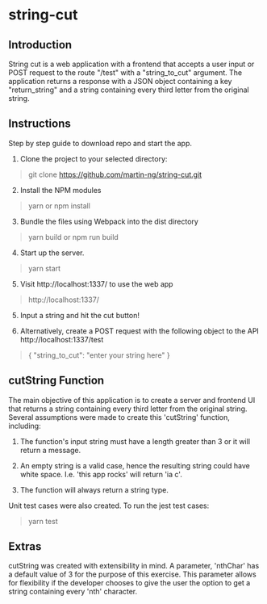 # string-cut

## Introduction

String cut is a web application with a frontend that accepts a user input or POST request to the route "/test" with a "string_to_cut" argument. The application returns a response with a JSON object containing a key "return_string" and a string containing every third letter from the original string.

## Instructions

Step by step guide to download repo and start the app.

1. Clone the project to your selected directory:

> git clone https://github.com/martin-ng/string-cut.git

2. Install the NPM modules

> yarn or npm install

3. Bundle the files using Webpack into the dist directory

> yarn build or npm run build

4. Start up the server.

> yarn start

5. Visit http://localhost:1337/ to use the web app

> http://localhost:1337/

5. Input a string and hit the cut button!

6. Alternatively, create a POST request with the following object to the API http://localhost:1337/test

> {
    "string_to_cut": "enter your string here"
}

## cutString Function

The main objective of this application is to create a server and frontend UI that returns a string containing every third letter from the original string. Several assumptions were made to create this 'cutString' function, including:

1. The function's input string must have a length greater than 3 or it will return a message.

2. An empty string is a valid case, hence the resulting string could have white space. I.e. 'this app rocks' will return 'ia c'.

3. The function will always return a string type.

Unit test cases were also created. To run the jest test cases:

> yarn test

## Extras

cutString was created with extensibility in mind. A parameter, 'nthChar' has a default value of 3 for the purpose of this exercise. This parameter allows for flexibility if the developer chooses to give the user the option to get a string containing every 'nth' character.